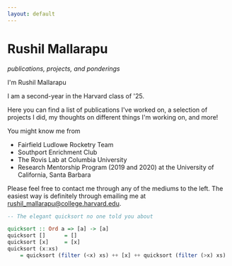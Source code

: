```yaml
---
layout: default
---
```


# Rushil Mallarapu

_publications, projects, and ponderings_

I'm Rushil Mallarapu

I am a second-year in the Harvard class of '25.

Here you can find a list of publications I've worked on, a selection of projects I did, my thoughts on different things I'm working on, and more!

You might know me from

- Fairfield Ludlowe Rocketry Team
- Southport Enrichment Club
- The Rovis Lab at Columbia University
- Research Mentorship Program (2019 and 2020) at the University of California, Santa Barbara

Please feel free to contact me through any of the mediums to the left. The easiest way is definitely through emailing me at [rushil_mallarapu@college.harvard.edu](mailto:rushil_mallarapu@college.harvard.edu).

```haskell
-- The elegant quicksort no one told you about

quicksort :: Ord a => [a] -> [a]
quicksort []      = []
quicksort [x]     = [x]
quicksort (x:xs)  
    = quicksort (filter (<x) xs) ++ [x] ++ quicksort (filter (>x) xs)
```

